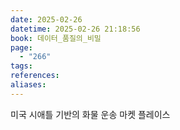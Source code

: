 ```yaml
---
date: 2025-02-26
datetime: 2025-02-26 21:18:56
book: 데이터_품질의_비밀
page:
  - "266"
tags: 
references: 
aliases:
---
```

미국 시애틀 기반의 화물 운송 마켓 플레이스